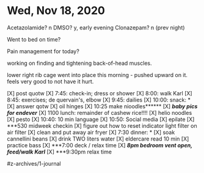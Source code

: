# Wed, Nov 18, 2020
Acetazolamide? n
DMSO? y, early evening
Clonazepam? n
(prev night)

Went to bed on time? 

Pain management for today? 


working on finding and tightening back-of-head muscles.

lower right rib cage went into place this morning - pushed upward on it. feels very good to not have it hurt. 

[X] post quotw
[X] 7:45: check-in; dress or shower
[X] 8:00: walk Karl
[X] 8:45: exercises; de quervain's, elbow
[X] 9:45: dailies
[X] 10:00: snack: *
[X] answer qotw
[X] oil hinges
[X] 10:25 make nioodles******
[X] ***baby pics for endever***
[X] 1100 lunch: remainder of cashew rice!!!!
[X] helio noodles
[X] pesto
[X] 10:40: 10 min language
[X] 10:50: Social media
[X] epilate
[X] ***530 midweek checkin
[X] figure out how to reset indicator light filter on air filter
[X] clean and put away air fryer
[X] 7:30 dinner: * 
[X] soak cannellini beans
[X] drink TWO liters water
[X] eldercare read 10 min
[X] practice bass
[X] ***7:00 deck / relax time
[X] ***8pm bedroom vent open, feed/walk Karl***
[X] ***9:30pm relax time

#z-archives/1-journal